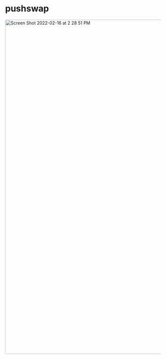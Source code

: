 # pushswap
<img width="1082" alt="Screen Shot 2022-02-16 at 2 28 51 PM" src="https://user-images.githubusercontent.com/79366498/154256341-94cec1e8-22aa-4917-a89d-e5138d6d57a7.png">
